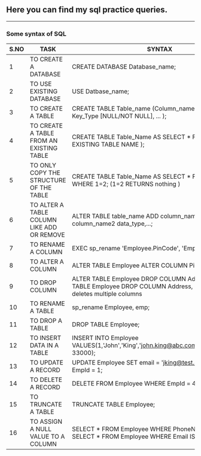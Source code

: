 ## Here you can find my sql practice queries.

---

### Some syntax of SQL


| S.NO | TASK | SYNTAX|
|------|------|-------|
|1| TO CREATE A DATABASE | CREATE DATABASE Database_name; |
|2| TO USE EXISTING DATABASE | USE Datbase_name; |
|3| TO CREATE A TABLE | CREATE TABLE Table_name (Column_name Data_Type Key_Type [NULL/NOT NULL], ... ); |
|4| TO CREATE A TABLE FROM AN EXISTING TABLE |  CREATE TABLE Table_Name AS SELECT * FROM EMPLOYEE ( EXISTING TABLE NAME ); |
|5| TO ONLY COPY THE STRUCTURE OF THE TABLE | CREATE TABLE Table_Name AS SELECT * FROM Employee WHERE 1=2; (1=2 RETURNS nothing ) |
|6| TO ALTER A TABLE COLUMN LIKE ADD OR REMOVE | ALTER TABLE table_name ADD column_name1 data_type,     column_name2 data_type,...;|
|7| TO RENAME A COLUMN | EXEC sp_rename 'Employee.PinCode', 'Employee.ZipCode';|
|8| TO ALTER A COLUMN | ALTER TABLE Employee ALTER COLUMN PinCode integer; |
|9| TO DROP COLUMN | ALTER TABLE Employee DROP COLUMN Address; ALTER TABLE Employee DROP COLUMN Address, City, Pincode; -- deletes multiple columns |
|10| TO RENAME A TABLE | sp_rename Employee, emp; |
|11| TO DROP A TABLE | DROP TABLE Employee; |
|12| TO INSERT DATA IN A TABLE | INSERT INTO Employee VALUES(1,'John','King','john.king@abc.com','123.123.1834', 33000); |
|13| TO UPDATE A RECORD | UPDATE Employee SET email = 'jking@test.com' WHERE EmpId = 1; |
|14| TO DELETE A RECORD | DELETE FROM Employee WHERE EmpId = 4; |
|15| TO TRUNCATE A TABLE | TRUNCATE TABLE Employee; |
|16| TO ASSIGN A NULL VALUE TO A COLUMN | SELECT * FROM Employee WHERE PhoneNo IS NULL; SELECT * FROM Employee WHERE Email IS NOT NULL; |